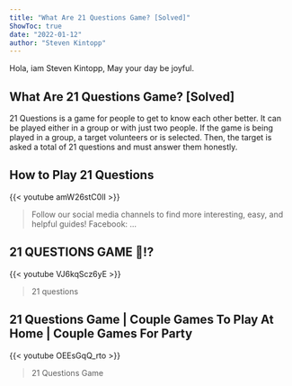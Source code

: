 ```yaml
---
title: "What Are 21 Questions Game? [Solved]"
ShowToc: true 
date: "2022-01-12"
author: "Steven Kintopp" 
---
```


Hola, iam Steven Kintopp, May your day be joyful.
## What Are 21 Questions Game? [Solved]
21 Questions is a game for people to get to know each other better. It can be played either in a group or with just two people. If the game is being played in a group, a target volunteers or is selected. Then, the target is asked a total of 21 questions and must answer them honestly.

## How to Play 21 Questions
{{< youtube amW26stC0lI >}}
>Follow our social media channels to find more interesting, easy, and helpful guides! Facebook: ...

## 21 QUESTIONS GAME 👀⁉️
{{< youtube VJ6kqScz6yE >}}
>21 questions

## 21 Questions Game | Couple Games To Play At Home | Couple Games For Party
{{< youtube OEEsGqQ_rto >}}
>21 Questions Game

